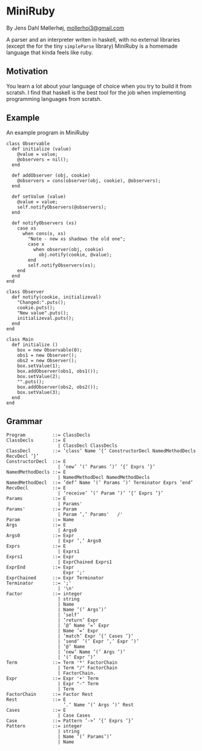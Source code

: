MiniRuby
============
By Jens Dahl Møllerhøj, mollerhoj3@gmail.com

A parser and an interpreter writen in haskell, with no external libraries (except the for the tiny `simpleParse` library)
MiniRuby is a homemade language that kinda feels like ruby.

Motivation
----
You learn a lot about your language of choice when you try to build it from scratsh.
I find that haskell is the best tool for the job when implementing programming languages from scratsh.

Example
-----
An example program in MiniRuby
```
class Observable
  def initialize (value)
    @value = value;
    @observers = nil();
  end

  def addObserver (obj, cookie)
    @observers = cons(observer(obj, cookie), @observers);
  end

  def setValue (value)
    @value = value;
    self.notifyObservers(@observers);
  end

  def notifyObservers (xs)
    case xs
      when cons(x, xs)
        "Note - new xs shadows the old one";
        case x
          when observer(obj, cookie)
            obj.notify(cookie, @value);
        end
        self.notifyObservers(xs);
    end
  end 
end

class Observer
  def notify(cookie, initializeval)
    "Changed:".puts();
    cookie.puts();
    "New value".puts();
    initializeval.puts();
  end
end

class Main
  def initialize ()
    box = new Observable(0);
    obs1 = new Observer();
    obs2 = new Observer();
    box.setValue(1);
    box.addObserver(obs1, obs1());
    box.setValue(2);
    "".puts();
    box.addObserver(obs2, obs2());
    box.setValue(3);
  end
end
```

Grammar
-------
```
Program          ::= ClassDecls
ClassDecls       ::= E
                   | ClassDecl ClassDecls
ClassDecl        ::= ’class’ Name ’{’ ConstructorDecl NamedMethodDecls RecvDecl ’}’
ConstructorDecl  ::= E
                   | ’new’ ’(’ Params ’)’ ’{’ Exprs ’}’
NamedMethodDecls ::= E
                   | NamedMethodDecl NamedMethodDecls
NamedMethodDecl  ::= ’def’ Name ’(’ Params ’)’ Terminator Exprs ’end’
RecvDecl         ::= E
                   | ’receive’ ’(’ Param ’)’ ’{’ Exprs ’}’
Params           ::= E
                   | Params'
Params'          ::= Param
                   | Param ’,’ Params'   /'
Param            ::= Name
Args             ::= E
                   | Args0
Args0            ::= Expr
                   | Expr ’,’ Args0
Exprs            ::= E
                   | Exprs1
Exprs1           ::= Expr
                   | ExprChained Exprs1
ExprEnd          ::= Expr
                     Expr ';'
ExprChained      ::= Expr Terminator
Terminator       ::= ';'
                   | '\n'
Factor           ::= integer
                   | string
                   | Name
                   | Name ’(’ Args’)’
                   | ’self’
                   | ’return’ Expr
                   | ’@’ Name ’=’ Expr
                   | Name ’=’ Expr
                   | ’match’ Expr ’{’ Cases ’}’
                   | ’send’ ’(’ Expr ’,’ Expr ’)’
                   | ’@’ Name
                   | ’new’ Name ’(’ Args ’)’
                   | ’(’ Expr ’)’
Term             ::= Term '*' FactorChain
                   | Term "/" FactorChain
                   | FactorChain.
Expr             ::= Expr '+' Term
                   | Expr "-" Term
                   | Term
FactorChain      ::= Factor Rest
Rest             ::= E
                     ’.’ Name ’(’ Args ’)’ Rest
Cases            ::= E
                   | Case Cases
Case             ::= Pattern ’->’ ’{’ Exprs ’}’
Pattern          ::= integer
                   | string
                   | Name ’(’ Params’)’
                   | Name
```
